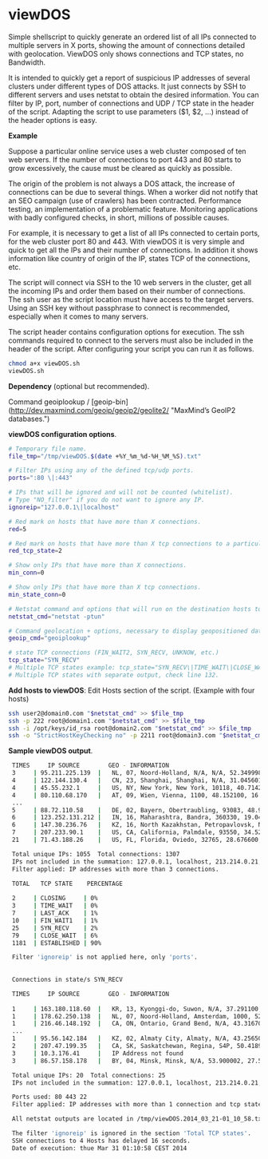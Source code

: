 # viewDOS
Simple shellscript to quickly generate an ordered list of all IPs connected to multiple servers in X ports, showing the amount of connections detailed with geolocation. ViewDOS only shows connections and TCP states, no Bandwidth.

It is intended to quickly get a report of suspicious IP addresses of several clusters under different types of DOS attacks. It just connects by SSH to different servers and uses netstat to obtain the desired information. You can filter by IP, port, number of connections and UDP / TCP state in the header of the script. Adapting the script to use parameters ($1, $2, ...) instead of the header options is easy.

**Example**

Suppose a particular online service uses a web cluster composed of ten web servers. If the number of connections to port 443 and 80 starts to grow excessively, the cause must be cleared as quickly as possible.

The origin of the problem is not always a DOS attack, the increase of connections can be due to several things. When a worker did not notify that an SEO campaign (use of crawlers) has been contracted. Performance testing, an implementation of a problematic feature. Monitoring applications with badly configured checks, in short, millions of possible causes.

For example, it is necessary to get a list of all IPs connected to certain  ports, for the web cluster port 80 and 443. With  viewDOS it is very simple and quick to get all the IPs and their number  of connections. In addition it shows information like country of origin of the IP, states TCP of the connections, etc.

The  script will connect via SSH to the 10 web servers in the cluster, get  all the incoming IPs and order them based on their number of  connections. The ssh user as the script location must have access to the target servers. Using an SSH key without passphrase to connect is recommended, especially when it comes to many servers.

The script header contains configuration options for execution. The ssh commands required to connect to the servers must also be included in the header of the script. After configuring your script you can run it as follows.
```sh
chmod a+x viewDOS.sh
viewDOS.sh
```

**Dependency** (optional but recommended).

Command geoiplookup / [geoip-bin] (http://dev.maxmind.com/geoip/geoip2/geolite2/ "MaxMind’s GeoIP2 databases.")

**viewDOS configuration options**.

```sh
# Temporary file name.
file_tmp="/tmp/viewDOS.$(date +%Y_%m_%d-%H_%M_%S).txt" 

# Filter IPs using any of the defined tcp/udp ports.
ports=":80 \|:443"                     

# IPs that will be ignored and will not be counted (whitelist).
# Type "NO_filter" if you do not want to ignore any IP.
ignoreip="127.0.0.1\|localhost"

# Red mark on hosts that have more than X connections.
red=5                       

# Red mark on hosts that have more than X tcp connections to a particular state.
red_tcp_state=2		    

# Show only IPs that have more than X connections.
min_conn=0		    

# Show only IPs that have more than X tcp connections.
min_state_conn=0	    

# Netstat command and options that will run on the destination hosts to list connections (TCP / UDP / PID).
netstat_cmd="netstat -ptun" 

# Command geolocation + options, necessary to display geopositioned data.
geoip_cmd="geoiplookup"     

# state TCP connections (FIN_WAIT2, SYN_RECV, UNKNOW, etc.)
tcp_state="SYN_RECV"
# Multiple TCP states example: tcp_state="SYN_RECV\|TIME_WAIT\|CLOSE_WAIT".
# Multiple TCP states with separate output, check line 132.
```

**Add hosts to viewDOS**: Edit Hosts section of the script. (Example with four hosts)
```sh
ssh user2@domain0.com "$netstat_cmd" >> $file_tmp
ssh -p 222 root@domain1.com "$netstat_cmd" >> $file_tmp
ssh -i /opt/keys/id_rsa root@domain2.com "$netstat_cmd" >> $file_tmp
ssh -o "StrictHostKeyChecking no" -p 2211 root@domain3.com "$netstat_cmd" >> $file_tmpmp
```

**Sample viewDOS output**.
```sh
 TIMES     IP SOURCE        GEO - INFORMATION      
 3     | 95.211.225.139  |   NL, 07, Noord-Holland, N/A, N/A, 52.349998, 4.916700, 0, 0
 4     | 122.144.130.4   |   CN, 23, Shanghai, Shanghai, N/A, 31.045601, 121.399696, 0, 0
 4     | 45.55.232.1     |   US, NY, New York, New York, 10118, 40.714298, -74.005997, 501, 212                               
 4     | 80.110.68.170   |   AT, 09, Wien, Vienna, 1100, 48.152100, 16.387800, 0, 0                                           
 ...
 5     | 88.72.110.58    |   DE, 02, Bayern, Obertraubling, 93083, 48.971298, 12.175000, 0, 0                                 
 6     | 123.252.131.212 |   IN, 16, Maharashtra, Bandra, 360330, 19.049999, 72.833298, 0, 0                                  
 6     | 147.30.236.76   |   KZ, 16, North Kazakhstan, Petropavlovsk, N/A, 54.872799, 69.142998, 0, 0                         
 7     | 207.233.90.1    |   US, CA, California, Palmdale, 93550, 34.520000, -118.083504, 803, 661                            
 21    | 71.43.188.26    |   US, FL, Florida, Oviedo, 32765, 28.676600, -81.199097, 534, 407                                                                                     

 Total unique IPs: 1055  Total connections: 1307
 IPs not included in the summation: 127.0.0.1, localhost, 213.214.0.21, 212.63.8, 77.76.199
 Filter applied: IP addresses with more than 3 connections.

 TOTAL   TCP STATE    PERCENTAGE 
                                
 2     | CLOSING     | 0%         
 3     | TIME_WAIT   | 0%         
 7     | LAST_ACK    | 1%         
 10    | FIN_WAIT1   | 1%         
 25    | SYN_RECV    | 2%         
 79    | CLOSE_WAIT  | 6%         
 1181  | ESTABLISHED | 90%        

 Filter 'ignoreip' is not applied here, only 'ports'.
 
 
 Connections in state/s SYN_RECV

 TIMES     IP SOURCE        GEO - INFORMATION          
                                                         
 1     | 163.180.118.60  |   KR, 13, Kyonggi-do, Suwon, N/A, 37.291100, 127.008904, 0, 0                                      
 1     | 178.62.250.138  |   NL, 07, Noord-Holland, Amsterdam, 1000, 52.374001, 4.889700, 0, 0                                
 1     | 216.46.148.192  |   CA, ON, Ontario, Grand Bend, N/A, 43.316700, -81.750000, 0, 0                                    
 ...
 1     | 95.56.142.184   |   KZ, 02, Almaty City, Almaty, N/A, 43.256500, 76.928497, 0, 0                                     
 2     | 207.47.199.35   |   CA, SK, Saskatchewan, Regina, S4P, 50.418999, -104.677399, 0, 0                                  
 3     | 10.3.176.41     |   IP Address not found                                                                             
 3     | 86.57.158.178   |   BY, 04, Minsk, Minsk, N/A, 53.900002, 27.566700, 0, 0                                                                                               

 Total unique IPs: 20  Total connections: 25
 IPs not included in the summation: 127.0.0.1, localhost, 213.214.0.21, 212.63.8, 77.76.199

 Ports used: 80 443 22 
 Filter applied: IP addresses with more than 1 connection and tcp state SYN_RECV.

 All netstat outputs are located in /tmp/viewDOS.2014_03_21-01_10_58.txt

 The filter 'ignoreip' is ignored in the section 'Total TCP states'.
 SSH connections to 4 Hosts has delayed 16 seconds.
 Date of execution: thue Mar 31 01:10:58 CEST 2014 
```
